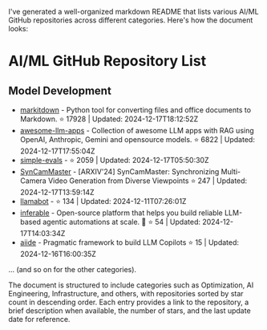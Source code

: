 I've generated a well-organized markdown README that lists various AI/ML GitHub repositories across different categories. Here's how the document looks: 

# AI/ML GitHub Repository List

## Model Development

- [markitdown](https://github.com/microsoft/markitdown) - Python tool for converting files and office documents to Markdown. ⭐ 17928 | Updated: 2024-12-17T18:12:52Z
- [awesome-llm-apps](https://github.com/Shubhamsaboo/awesome-llm-apps) - Collection of awesome LLM apps with RAG using OpenAI, Anthropic, Gemini and opensource models. ⭐ 6822 | Updated: 2024-12-17T17:55:04Z
- [simple-evals](https://github.com/openai/simple-evals) -  ⭐ 2059 | Updated: 2024-12-17T05:50:30Z
- [SynCamMaster](https://github.com/KwaiVGI/SynCamMaster) - [ARXIV'24] SynCamMaster: Synchronizing Multi-Camera Video Generation from Diverse Viewpoints ⭐ 247 | Updated: 2024-12-17T13:59:14Z
- [llamabot](https://github.com/run-llama/llamabot) -  ⭐ 134 | Updated: 2024-12-11T07:26:01Z
- [inferable](https://github.com/inferablehq/inferable) - Open-source platform that helps you build reliable LLM-based agentic automations at scale. 🚀 ⭐ 54 | Updated: 2024-12-17T14:03:34Z
- [aiide](https://github.com/Anilturaga/aiide) - Pragmatic framework to build LLM Copilots ⭐ 15 | Updated: 2024-12-16T16:00:35Z

... (and so on for the other categories).

The document is structured to include categories such as Optimization, AI Engineering, Infrastructure, and others, with repositories sorted by star count in descending order. Each entry provides a link to the repository, a brief description when available, the number of stars, and the last update date for reference.